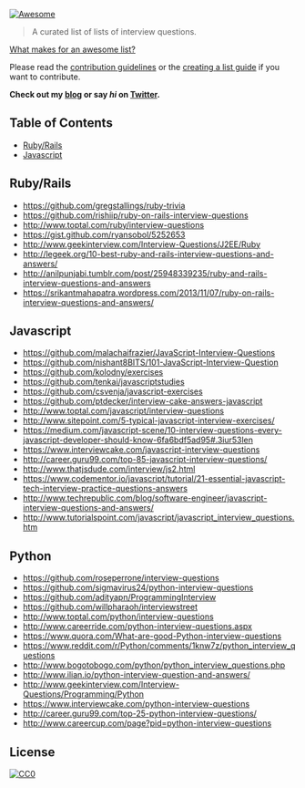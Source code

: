 [![Awesome](https://cdn.rawgit.com/sindresorhus/awesome/d7305f38d29fed78fa85652e3a63e154dd8e8829/media/badge.svg)](https://github.com/sindresorhus/awesome)

> A curated list of lists of interview questions.

[What makes for an awesome list?](awesome.md)

Please read the [contribution guidelines](contributing.md) or the [creating a list guide](create-list.md) if you want to contribute.

**Check out my [blog](https://medium.com/@MaximAbramchuk) or say *hi* on [Twitter](https://twitter.com/maximabramchuck).**

## Table of Contents

- [Ruby/Rails](#rubyrails)
- [Javascript](#javascript)

## Ruby/Rails

- https://github.com/gregstallings/ruby-trivia
- https://github.com/rishiip/ruby-on-rails-interview-questions
- http://www.toptal.com/ruby/interview-questions
- https://gist.github.com/ryansobol/5252653
- http://www.geekinterview.com/Interview-Questions/J2EE/Ruby
- http://legeek.org/10-best-ruby-and-rails-interview-questions-and-answers/
- http://anilpunjabi.tumblr.com/post/25948339235/ruby-and-rails-interview-questions-and-answers
- https://srikantmahapatra.wordpress.com/2013/11/07/ruby-on-rails-interview-questions-and-answers/

## Javascript

- https://github.com/malachaifrazier/JavaScript-Interview-Questions
- https://github.com/nishant8BITS/101-JavaScript-Interview-Question
- https://github.com/kolodny/exercises
- https://github.com/tenkai/javascriptstudies
- https://github.com/csvenja/javascript-exercises
- https://github.com/ptdecker/interview-cake-answers-javascript
- http://www.toptal.com/javascript/interview-questions
- http://www.sitepoint.com/5-typical-javascript-interview-exercises/
- https://medium.com/javascript-scene/10-interview-questions-every-javascript-developer-should-know-6fa6bdf5ad95#.3iur53len
- https://www.interviewcake.com/javascript-interview-questions
- http://career.guru99.com/top-85-javascript-interview-questions/
- http://www.thatjsdude.com/interview/js2.html
- https://www.codementor.io/javascript/tutorial/21-essential-javascript-tech-interview-practice-questions-answers
- http://www.techrepublic.com/blog/software-engineer/javascript-interview-questions-and-answers/
- http://www.tutorialspoint.com/javascript/javascript_interview_questions.htm

## Python

- https://github.com/roseperrone/interview-questions
- https://github.com/sigmavirus24/python-interview-questions
- https://github.com/adityapn/ProgrammingInterview
- https://github.com/willpharaoh/interviewstreet
- http://www.toptal.com/python/interview-questions
- http://www.careerride.com/python-interview-questions.aspx
- https://www.quora.com/What-are-good-Python-interview-questions
- https://www.reddit.com/r/Python/comments/1knw7z/python_interview_questions
- http://www.bogotobogo.com/python/python_interview_questions.php
- http://www.ilian.io/python-interview-question-and-answers/
- http://www.geekinterview.com/Interview-Questions/Programming/Python
- https://www.interviewcake.com/python-interview-questions
- http://career.guru99.com/top-25-python-interview-questions/
- http://www.careercup.com/page?pid=python-interview-questions

## License

[![CC0](https://i.creativecommons.org/p/zero/1.0/88x31.png)](https://creativecommons.org/publicdomain/zero/1.0/)
